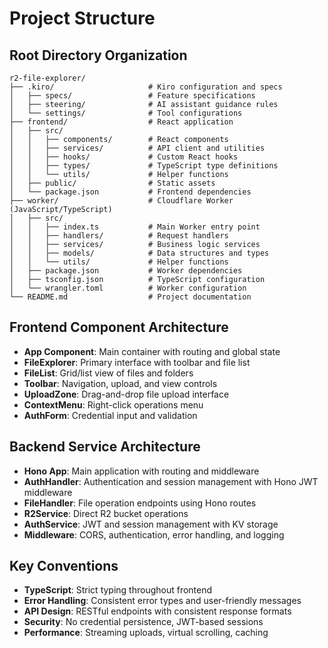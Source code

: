 # Project Structure

## Root Directory Organization

```
r2-file-explorer/
├── .kiro/                     # Kiro configuration and specs
│   ├── specs/                 # Feature specifications
│   ├── steering/              # AI assistant guidance rules
│   └── settings/              # Tool configurations
├── frontend/                  # React application
│   ├── src/
│   │   ├── components/        # React components
│   │   ├── services/          # API client and utilities
│   │   ├── hooks/             # Custom React hooks
│   │   ├── types/             # TypeScript type definitions
│   │   └── utils/             # Helper functions
│   ├── public/                # Static assets
│   └── package.json           # Frontend dependencies
├── worker/                    # Cloudflare Worker (JavaScript/TypeScript)
│   ├── src/
│   │   ├── index.ts           # Main Worker entry point
│   │   ├── handlers/          # Request handlers
│   │   ├── services/          # Business logic services
│   │   ├── models/            # Data structures and types
│   │   └── utils/             # Helper functions
│   ├── package.json           # Worker dependencies
│   ├── tsconfig.json          # TypeScript configuration
│   └── wrangler.toml          # Worker configuration
└── README.md                  # Project documentation
```

## Frontend Component Architecture

- **App Component**: Main container with routing and global state
- **FileExplorer**: Primary interface with toolbar and file list
- **FileList**: Grid/list view of files and folders
- **Toolbar**: Navigation, upload, and view controls
- **UploadZone**: Drag-and-drop file upload interface
- **ContextMenu**: Right-click operations menu
- **AuthForm**: Credential input and validation

## Backend Service Architecture

- **Hono App**: Main application with routing and middleware
- **AuthHandler**: Authentication and session management with Hono JWT middleware
- **FileHandler**: File operation endpoints using Hono routes
- **R2Service**: Direct R2 bucket operations
- **AuthService**: JWT and session management with KV storage
- **Middleware**: CORS, authentication, error handling, and logging

## Key Conventions

- **TypeScript**: Strict typing throughout frontend
- **Error Handling**: Consistent error types and user-friendly messages
- **API Design**: RESTful endpoints with consistent response formats
- **Security**: No credential persistence, JWT-based sessions
- **Performance**: Streaming uploads, virtual scrolling, caching